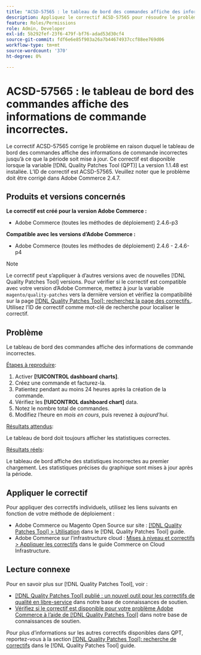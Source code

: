 ```yaml
---
title: "ACSD-57565 : le tableau de bord des commandes affiche des informations de commande incorrectes"
description: Appliquez le correctif ACSD-57565 pour résoudre le problème Adobe Commerce en raison duquel le tableau de bord des commandes affiche des informations de commande incorrectes jusqu’à ce que la période soit mise à jour.
feature: Roles/Permissions
role: Admin, Developer
exl-id: 5b292fef-23f6-479f-bf76-adad53d30cf4
source-git-commit: fdf6e6e85f903a26a7b44674937ccf88ee769d06
workflow-type: tm+mt
source-wordcount: '370'
ht-degree: 0%

---
```


# ACSD-57565 : le tableau de bord des commandes affiche des informations de commande incorrectes.

Le correctif ACSD-57565 corrige le problème en raison duquel le tableau de bord des commandes affiche des informations de commande incorrectes jusqu’à ce que la période soit mise à jour. Ce correctif est disponible lorsque la variable [!DNL Quality Patches Tool (QPT)] La version 1.1.48 est installée. L’ID de correctif est ACSD-57565. Veuillez noter que le problème doit être corrigé dans Adobe Commerce 2.4.7.

## Produits et versions concernés

**Le correctif est créé pour la version Adobe Commerce :**

* Adobe Commerce (toutes les méthodes de déploiement) 2.4.6-p3

**Compatible avec les versions d’Adobe Commerce :**

* Adobe Commerce (toutes les méthodes de déploiement) 2.4.6 - 2.4.6-p4

>[!NOTE]
>
>Le correctif peut s’appliquer à d’autres versions avec de nouvelles [!DNL Quality Patches Tool] versions. Pour vérifier si le correctif est compatible avec votre version d’Adobe Commerce, mettez à jour la variable `magento/quality-patches` vers la dernière version et vérifiez la compatibilité sur la page [[!DNL Quality Patches Tool]: recherchez la page des correctifs.](https://experienceleague.adobe.com/tools/commerce-quality-patches/index.html). Utilisez l’ID de correctif comme mot-clé de recherche pour localiser le correctif.

## Problème

Le tableau de bord des commandes affiche des informations de commande incorrectes.

<u>Étapes à reproduire</u>:

1. Activer **[!UICONTROL dashboard charts]**.
1. Créez une commande et facturez-la.
1. Patientez pendant au moins 24 heures après la création de la commande.
1. Vérifiez les **[!UICONTROL dashboard chart]** data.
1. Notez le nombre total de commandes.
1. Modifiez l’heure en *mois en cours*, puis revenez à *aujourd’hui*.

<u>Résultats attendus</u>:

Le tableau de bord doit toujours afficher les statistiques correctes.

<u>Résultats réels</u>:

Le tableau de bord affiche des statistiques incorrectes au premier chargement. Les statistiques précises du graphique sont mises à jour après la période.

## Appliquer le correctif

Pour appliquer des correctifs individuels, utilisez les liens suivants en fonction de votre méthode de déploiement :

* Adobe Commerce ou Magento Open Source sur site : [[!DNL Quality Patches Tool] > Utilisation](https://experienceleague.adobe.com/docs/commerce-operations/tools/quality-patches-tool/usage.html) dans le [!DNL Quality Patches Tool] guide.
* Adobe Commerce sur l’infrastructure cloud : [Mises à niveau et correctifs > Appliquer les correctifs](https://experienceleague.adobe.com/docs/commerce-cloud-service/user-guide/develop/upgrade/apply-patches.html) dans le guide Commerce on Cloud Infrastructure.

## Lecture connexe

Pour en savoir plus sur [!DNL Quality Patches Tool], voir :

* [[!DNL Quality Patches Tool] publié : un nouvel outil pour les correctifs de qualité en libre-service](/help/announcements/adobe-commerce-announcements/magento-quality-patches-released-new-tool-to-self-serve-quality-patches.md) dans notre base de connaissances de soutien.
* [Vérifiez si le correctif est disponible pour votre problème Adobe Commerce à l’aide de [!DNL Quality Patches Tool]](/help/support-tools/patches-available-in-qpt-tool/check-patch-for-magento-issue-with-magento-quality-patches.md) dans notre base de connaissances de soutien.

Pour plus d’informations sur les autres correctifs disponibles dans QPT, reportez-vous à la section [[!DNL Quality Patches Tool]: recherche de correctifs](https://experienceleague.adobe.com/tools/commerce-quality-patches/index.html) dans le [!DNL Quality Patches Tool] guide.
